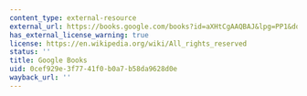 ```yaml
---
content_type: external-resource
external_url: https://books.google.com/books?id=aXHtCgAAQBAJ&lpg=PP1&dq=the%20hour%20of%20land&pg=PA17#v=onepage&q&f=false
has_external_license_warning: true
license: https://en.wikipedia.org/wiki/All_rights_reserved
status: ''
title: Google Books
uid: 0cef929e-3f77-41f0-b0a7-b58da9628d0e
wayback_url: ''
---
```

